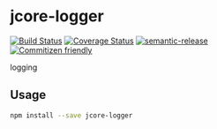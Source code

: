 # jcore-logger

[![Build Status](https://travis-ci.org/jcoreio/jcore-logger.svg?branch=master)](https://travis-ci.org/jcoreio/jcore-logger)
[![Coverage Status](https://codecov.io/gh/jcoreio/jcore-logger/branch/master/graph/badge.svg)](https://codecov.io/gh/jcoreio/jcore-logger)
[![semantic-release](https://img.shields.io/badge/%20%20%F0%9F%93%A6%F0%9F%9A%80-semantic--release-e10079.svg)](https://github.com/semantic-release/semantic-release)
[![Commitizen friendly](https://img.shields.io/badge/commitizen-friendly-brightgreen.svg)](http://commitizen.github.io/cz-cli/)

logging

## Usage

```sh
npm install --save jcore-logger
```

